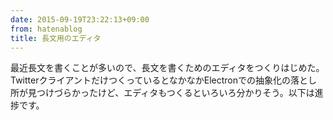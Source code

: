 ```yaml
---
date: 2015-09-19T23:22:13+09:00
from: hatenablog
title: 長文用のエディタ
---
```


<p>最近長文を書くことが多いので、長文を書くためのエディタをつくりはじめた。TwitterクライアントだけつくっているとなかなかElectronでの抽象化の落とし所が見つけづらかったけど、エディタもつくるといろいろ分かりそう。以下は進捗です。</p>

<p><img src="https://pbs.twimg.com/media/CPRCl5uUkAA9kk_.png" alt=""></p>

<p><img src="https://cloud.githubusercontent.com/assets/111689/9977066/6eb57298-5f35-11e5-9c95-80f5ee9c7df1.gif" alt=""></p>

<p><img src="https://pbs.twimg.com/media/CPRXbXnUsAIWbGL.png:large" alt=""></p>

<p><img src="https://pbs.twimg.com/media/CPRum81UcAAf5JF.png" alt=""></p>

<p><img src="https://pbs.twimg.com/media/CPRxv78UAAA0Iwh.png" alt=""></p>

<p><img src="https://cloud.githubusercontent.com/assets/111689/9977067/708ac348-5f35-11e5-9737-a5ed9f31a20b.gif" alt=""></p>

<p><img src="https://cloud.githubusercontent.com/assets/111689/9977927/679c0ba6-5f54-11e5-98f0-9b36ae5c5dfc.gif" alt=""></p>

<p><img src="https://cloud.githubusercontent.com/assets/111689/9977928/68f06cfe-5f54-11e5-8f82-b2c91f13a842.gif" alt=""></p>

